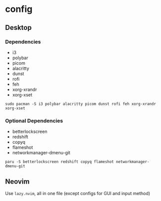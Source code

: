 # config

## Desktop

### Dependencies

- i3
- polybar
- picom
- alacritty
- dunst
- rofi
- feh
- xorg-xrandr
- xorg-xset

```
sudo pacman -S i3 polybar alacritty picom dunst rofi feh xorg-xrandr xorg-xset
```

### Optional Dependencies

- betterlockscreen
- redshift
- copyq
- flameshot
- networkmanager-dmenu-git

```
paru -S betterlockscreen redshift copyq flameshot networkmanager-dmenu-git
```

## Neovim

Use `lazy.nvim`, all in one file (except configs for GUI and input method)
